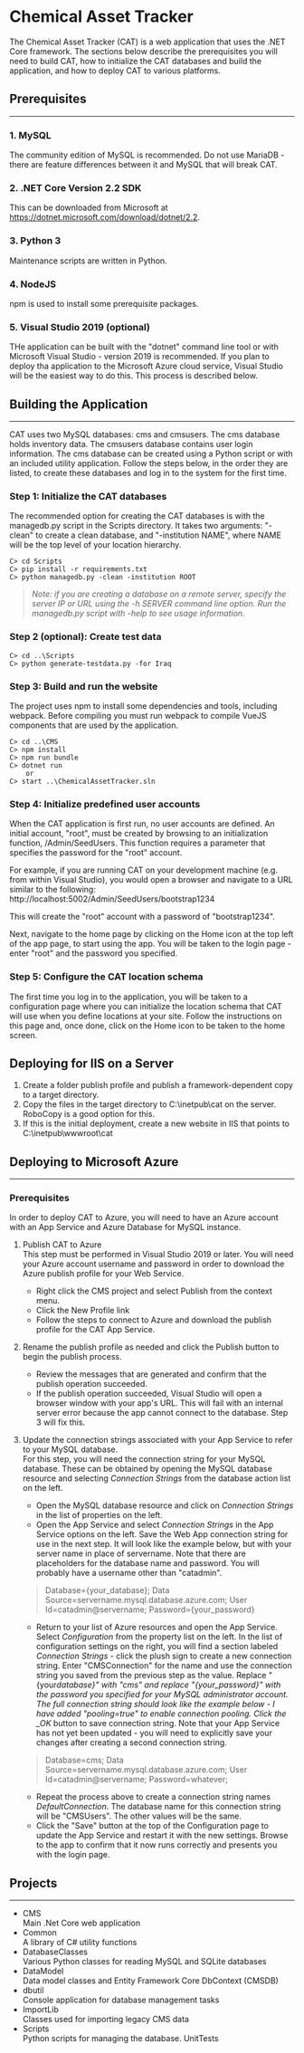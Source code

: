 # Chemical Asset Tracker

The Chemical Asset Tracker (CAT) is a web application that uses the .NET Core framework.  The sections
below describe the prerequisites you will need to build CAT, how to initialize the CAT databases
and build the application, and how to deploy CAT to various platforms.

## Prerequisites

---

### 1. MySQL

The community edition of MySQL is recommended. Do not use MariaDB - there are feature differences between it
and MySQL that will break CAT.

### 2. .NET Core Version 2.2 SDK

This can be downloaded from Microsoft at https://dotnet.microsoft.com/download/dotnet/2.2.

### 3. Python 3

Maintenance scripts are written in Python.

### 4. NodeJS

npm is used to install some prerequisite packages.

### 5. Visual Studio 2019 (optional)

THe application can be built with the "dotnet" command line tool or with Microsoft Visual Studio - version 2019 is recommended.
If you plan to deploy tha application to the Microsoft Azure cloud service, Visual Studio will be the easiest way to 
do this.  This process is described below.

## Building the Application

---

CAT uses two MySQL databases: cms and cmsusers. The cms database holds inventory data. The cmsusers database contains user login information. The cms database can be created using a Python script or with an included utility application. Follow the steps below, in the order they are listed, to create
these databases and log in to the system for the first time.

### Step 1: Initialize the CAT databases

The recommended option for creating the CAT databases is with the managedb.py script in the Scripts 
directory. It takes two arguments: "-clean" 
to create a clean database, and "-institution NAME", where NAME will be the top level of your location hierarchy.

```
C> cd Scripts
C> pip install -r requirements.txt
C> python managedb.py -clean -institution ROOT
```

>*Note: if you are creating a database on a remote server, specify the server IP or URL using the -h SERVER command line option.
 Run the managedb.py script with -help to see usage information.*


### Step 2 (optional): Create test data

```
C> cd ..\Scripts
C> python generate-testdata.py -for Iraq
```

### Step 3: Build and run the website

The project uses npm to install some dependencies and tools, including webpack. Before compiling you must run webpack to compile VueJS components that are used by the application.

```
C> cd ..\CMS
C> npm install
C> npm run bundle
C> dotnet run
    or 
C> start ..\ChemicalAssetTracker.sln
```


### Step 4: Initialize predefined user accounts

When the CAT application is first run, no user accounts are defined.  An initial account, "root", must be created by
browsing to an initialization function, /Admin/SeedUsers.  This function requires a parameter that specifies the password
for the "root" account.

For example, if you are running CAT on your development machine (e.g. from within Visual Studio), you would
open a browser and navigate to a URL similar to the following:<br>
http://localhost:5002/Admin/SeedUsers/bootstrap1234

This will create the "root" account with a password of "bootstrap1234".

Next, navigate to the home page by clicking on the Home icon at the top left of the app page,  to start using the app.  You will
be taken to the login page - enter "root" and the password you specified.

### Step 5: Configure the CAT location schema

The first time you log in to the application, you will be taken to a configuration page where you can initialize the location schema
that CAT will use when you define locations at your site.  Follow the instructions on this page and, once done, 
click on the Home icon to be taken to the home screen.


## Deploying for IIS on a Server

1.  Create a folder publish profile and publish a framework-dependent copy to a target directory.
2.  Copy the files in the target directory to C:\inetpub\cat on the server.<br>RoboCopy is a good option for this.
3.  If this is the initial deployment, create a new website in IIS that points to C:\inetpub\wwwroot\cat

## Deploying to Microsoft Azure

---

### Prerequisites

In order to deploy CAT to Azure, you will need to have an Azure account with an App Service and Azure Database for MySQL instance.

1.  Publish CAT to Azure<br>
    This step must be performed in Visual Studio 2019 or later. You will need your Azure account username and password in order to download the Azure publish profile for your Web Service.

    -   Right click the CMS project and select Publish from the context menu.
    -   Click the New Profile link
    -   Follow the steps to connect to Azure and download the publish profile for the CAT App Service.

2.  Rename the publish profile as needed and click the Publish button to begin the publish process.<br>

    -   Review the messages that are generated and confirm that the publish operation succeeded.
    -   If the publish operation succeeded, Visual Studio will open a browser window with your app's URL. This will fail with an internal server error because the app cannot connect to the database. Step 3 will fix this.

3.  Update the connection strings associated with your App Service to refer to your MySQL database.<br>
    For this step, you will need the connection string for your MySQL database. These can be obtained by opening the MySQL database resource and selecting _Connection Strings_ from the database action list on the left. <br>

    -   Open the MySQL database resource and click on _Connection Strings_ in the list of properties on the left.
    -   Open the App Service and select _Connection Strings_ in the App Service options on the left. Save the Web App connection string for use in the next step. It will look like the example below, but with your server name in place of servername. Note that there are placeholders for the database name and password. You will probably have a username other than "catadmin".

    > Database={your_database}; Data Source=servername.mysql.database.azure.com; User Id=catadmin@servername; Password={your_password}

    -   Return to your list of Azure resources and open the App Service. Select _Configuration_ from the property list on the left. In the list of configuration settings on the right, you will find a section labeled _Connection Strings_ - click the plush sign to create a new connection string. Enter "CMSConnection" for the name and use the connection string you saved from the previous step as the value. Replace "{your*database}" with "cms" and replace "{your_password}" with the password you specified for your MySQL administrator account. The full connection string should look like the example below - I have added "pooling=true" to enable connection pooling. Click the \_OK* button to save connection string. Note that your App Service has not yet been updated - you will need to explicitly save your changes after creating a second connection string.

    > Database=cms; Data Source=servername.mysql.database.azure.com; User Id=catadmin@servername; Password=whatever;

    -   Repeat the process above to create a connection string names _DefaultConnection_. The database name for this connection string will be "CMSUsers". The other values will be the same.
    -   Click the "Save" button at the top of the Configuration page to update the App Service and restart it with the new settings. Browse to the app to confirm that it now runs correctly and presents you with the login page.

## Projects

---

-   CMS<br>
    Main .Net Core web application
-   Common<br>
    A library of C# utility functions
-   DatabaseClasses<br>
    Various Python classes for reading MySQL and SQLite databases
-   DataModel<br>
    Data model classes and Entity Framework Core DbContext (CMSDB)
-   dbutil<br>
    Console application for database management tasks
-   ImportLib<br>
    Classes used for importing legacy CMS data
-   Scripts<br>
    Python scripts for managing the database.
    UnitTests<br>


